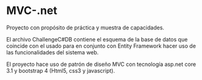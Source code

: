 # MVC-.net

Proyecto con propósito de práctica y muestra de capacidades. 

El archivo ChallengeC#DB contiene el esquema de la base de datos que coincide con el usado para en conjunto con Entity Framework hacer uso de las 
funcionalidades del sistema web. 

El proyecto hace uso de patrón de diseño MVC con tecnología asp.net core 3.1 y bootstrap 4 (Html5, css3 y javascript).
